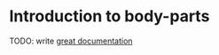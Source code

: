 # Introduction to body-parts

TODO: write [great documentation](http://jacobian.org/writing/what-to-write/)
